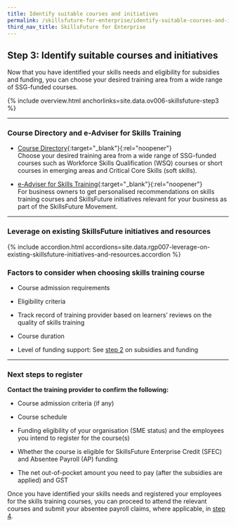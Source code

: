 ```yaml
---
title: Identify suitable courses and initiatives
permalink: /skillsfuture-for-enterprise/identify-suitable-courses-and-initiatives/
third_nav_title: SkillsFuture for Enterprise
---
```


## Step 3: Identify suitable courses and initiatives

Now that you have identified your skills needs and eligibility for subsidies and funding, you can choose your desired training area from a wide range of SSG-funded courses.

{% include overview.html anchorlinks=site.data.ov006-skillsfuture-step3 %}

----
<a name="directory-and-eadviser"></a>
### Course Directory and e-Adviser for Skills Training

- [Course Directory](https://courses.enterprisejobskills.gov.sg/Course_Internet/CourseList.aspx?IsNew=False&IsPopular=False&IsFeatured=False){:target="_blank"}{:rel="noopener"}<br>Choose your desired training area from a wide range of SSG-funded courses such as Workforce Skills Qualification (WSQ) courses or short courses in emerging areas and Critical Core Skills (soft skills).

- [e-Adviser for Skills Training](https://eadviser.gobusiness.io/skillstraining?src=rgp_skillsfuture_step3){:target="_blank"}{:rel="noopener"}<br>For business owners to get personalised recommendations on skills training courses and SkillsFuture initiatives relevant for your business as part of the SkillsFuture Movement.

----
<a name="leverage-existing"></a>
### Leverage on existing SkillsFuture initiatives and resources

{% include accordion.html accordions=site.data.rgp007-leverage-on-existing-skillsfuture-initiatives-and-resources.accordion %}


<a name="factors-to-consider"></a>
### Factors to consider when choosing skills training course

- Course admission requirements

- Eligibility criteria

- Track record of training provider based on learners’ reviews on the quality of skills training

- Course duration 

- Level of funding support: See [step 2](/skillsfuture-for-enterprise/check-your-eligibility-for-subsidies-and-funding/?src=rgp_skillsfuture_step3) on subsidies and funding 

----
<a name="next-steps"></a>
### Next steps to register

**Contact the training provider to confirm the following:**

- Course admission criteria (if any)

- Course schedule

- Funding eligibility of your organisation (SME status) and the employees you intend to register for the course(s)

- Whether the course is eligible for SkillsFuture Enterprise Credit (SFEC) and Absentee Payroll (AP) funding 

- The net out-of-pocket amount you need to pay (after the subsidies are applied) and GST

Once you have identified your skills needs and registered your employees for the skills training courses, you can proceed to attend the relevant courses and submit your absentee payroll claims, where applicable, in [step 4](/skillsfuture-for-enterprise/claim-absentee-payroll-funding/?src=rgp_skillsfuture_step3).


<script src="/jquery/jquery.min.js"></script>
<script src="/jquery/bp-menu-new-tab.js"></script>


